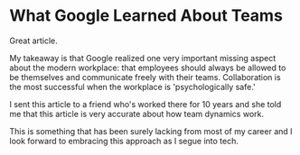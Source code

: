 # What Google Learned About Teams

Great article.

My takeaway is that Google realized one very important missing aspect about the modern workplace: that employees should always be allowed to be themselves and communicate freely with their teams.  Collaboration is the most successful when the workplace is 'psychologically safe.'

I sent this article to a friend who's worked there for 10 years and she told me that this article is very accurate about how team dynamics work.

This is something that has been surely lacking from most of my career and I look forward to embracing this approach as I segue into tech.
